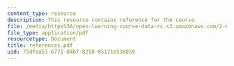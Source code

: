 ```yaml
---
content_type: resource
description: This resource contains reference for the course.
file: /media/https%3A/open-learning-course-data-rc.s3.amazonaws.com/2-611-marine-power-and-propulsion-fall-2006/75dfea51b77184b7825805171e53d859_references.pdf
file_type: application/pdf
resourcetype: Document
title: references.pdf
uid: 75dfea51-b771-84b7-8258-05171e53d859
---
```

